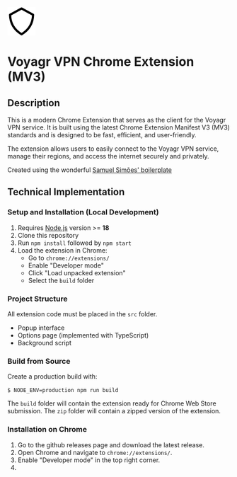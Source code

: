 <img src="src/assets/img/icon-128.png" width="64"/>

# Voyagr VPN Chrome Extension (MV3)

## Description

This is a modern Chrome Extension that serves as the client for the Voyagr VPN service.
It is built using the latest Chrome Extension Manifest V3 (MV3) standards and is designed to be fast, efficient, and user-friendly.

The extension allows users to easily connect to the Voyagr VPN service, manage their regions, and access the internet securely and privately.

Created using the wonderful [Samuel Simões' boilerplate](https://github.com/samuelsimoes/chrome-extension-webpack-boilerplate)

## Technical Implementation

### Setup and Installation (Local Development)

1. Requires [Node.js](https://nodejs.org/) version >= **18**
2. Clone this repository
3. Run `npm install` followed by `npm start`
4. Load the extension in Chrome:
   - Go to `chrome://extensions/`
   - Enable "Developer mode"
   - Click "Load unpacked extension"
   - Select the `build` folder

### Project Structure

All extension code must be placed in the `src` folder.
- Popup interface
- Options page (implemented with TypeScript)
- Background script

### Build from Source

Create a production build with:
```
$ NODE_ENV=production npm run build
```

The `build` folder will contain the extension ready for Chrome Web Store submission.
The `zip` folder will contain a zipped version of the extension.

### Installation on Chrome
1. Go to the github releases page and download the latest release.
2. Open Chrome and navigate to `chrome://extensions/`.
3. Enable "Developer mode" in the top right corner.
4. 